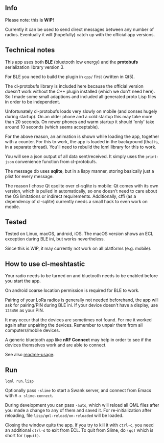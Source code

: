 
Info
----

Please note: this is **WIP!**

Currently it can be used to send direct messages between any number of radios.
Eventually it will (hopefully) catch up with the official app versions.
 


Technical notes
---------------

This app uses both **BLE** (bluetooth low energy) and the **protobufs**
serialization library version 3.

For BLE you need to build the plugin in `cpp/` first (written in Qt5).

The cl-protobufs library is included here because the official version doesn't
work without the C++ plugin installed (which we don't need here). So I made
some small adaptions and included all generated proto Lisp files in order to be
independent.

Unfortunately cl-protobufs loads very slowly on mobile (and conses hugely
during startup). On an older phone and a cold startup this may take more than
20 seconds. On newer phones and warm startup it should 'only' take around 10
seconds (which seems acceptable).

For the above reason, an animation is shown while loading the app, together
with a counter. For this to work, the app is loaded in the background (that is,
in a separate thread). You'll need to rebuild the lqml library for this to
work.

You will see a json output of all data sent/received. It simply uses the
`print-json` convenience function from cl-protobufs.

The message db uses **sqlite**, but in a lispy manner, storing basically just a
plist for every message.

The reason I chose Qt qsqlite over cl-sqlite is mobile: Qt comes with its own
version, which is pulled in automatically, so one doesn't need to care about
the OS limitations or indirect requirements. Additionally, cffi (as a
dependency of cl-sqlite) currently needs a small hack to even work on mobile.



Tested
------

Tested on Linux, macOS, android, iOS. The macOS version shows an ECL exception
during BLE ini, but works nevertheless.

Since this is WIP, it may currently not work on all platforms (e.g. mobile).



How to use cl-meshtastic
------------------------

Your radio needs to be turned on and bluetooth needs to be enabled before you
start the app.

On android coarse location permission is required for BLE to work.

Pairing of your LoRa radios is generally not needed beforehand, the app will
ask for pairing/PIN during BLE ini. If your device doesn't have a display, use
`123456` as your PIN.

It may occur that the devices are sometimes not found. For me it worked again
after unpairing the devices. Remember to unpair them from all computers/mobile
devices.

A generic bluetooth app like **nRF Connect** may help in order to see if the
devices themselves work and are able to connect.

See also [readme-usage](readme-usage.md).



Run
---
```
lqml run.lisp
```
Optionally pass `-slime` to start a Swank server, and connect from Emacs with
`M-x slime-connect`.

During development you can pass `-auto`, which will reload all QML files after
you made a change to any of them and saved it. For re-initialization after
reloading, file `lisp/qml-reload/on-reloaded` will be loaded.

Closing the window quits the app. If you try to kill it with `ctrl-c`, you need
an additional `ctrl-d` to exit from ECL. To quit from Slime, do `(qq)` which is
short for `(qquit)`.

